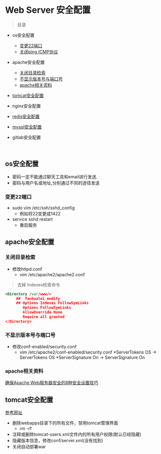 # Web Server 安全配置


> 目录

* os安全配置
    * [变更22端口](#变更22端口)
    * [关闭ping ICMP协议](https://yq.aliyun.com/ziliao/78192)

* apache安全配置
    * [关闭目录检索](#关闭目录检索)
    * [不显示版本号与端口号](#不显示版本号与端口号)
    * [apache相关资料](#apache相关资料)

* [tomcat安全配置](#tomcat安全配置)

* nginx安全配置

* [redis安全配置](redis.md#redis安全设置)

* [mysql安全配置](mysql.md#安全配置)

* gitlab安全配置

<br>


## os安全配置

* 密码一定不能通过聊天工具和email进行发送.
* 密码与用户名或地址,分别通过不同的途径发送

### 变更22端口

* sudo vim /etc/ssh/sshd_config
    * 例如将22变更成1422
* service sshd restart
    * 重启服务
    
## apache安全配置

### 关闭目录检索

* 修改httpd.conf
    * vim /etc/apache2/apache2.conf

> 去掉 Indexes检索命令       
```xml
<Directory /var/www/>
     ##  fanhualei modify
     ## Options Indexes FollowSymLinks
        Options FollowSymLinks
        AllowOverride None
        Require all granted
</Directory>

```

### 不显示版本号与端口号

* 修改conf-enabled/security.conf
    * vim /etc/apache2/conf-enabled/security.conf 
        *ServerTokens OS -> ServerTokens OS 
        *ServerSignature On -> ServerSignature On

 
### apache相关资料
[确保Apache Web服务器安全的8种安全设置技巧](http://www.laozuo.org/5503.html)



## tomcat安全配置


[参考网址](https://blog.csdn.net/lysinely/article/details/79005616)


* 删除webapps目录下的所有文件，禁用tomcat管理界面
    *  rm -rf
* 注释或删除tomcat-users.xml文件内的所有用户权限(默认已经隐藏)
* 隐藏版本信息，修改conf/server.xml(没有找到)
* 关闭自动部署war







